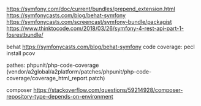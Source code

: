 https://symfony.com/doc/current/bundles/prepend_extension.html
https://symfonycasts.com/blog/behat-symfony
https://symfonycasts.com/screencast/symfony-bundle/packagist
https://www.thinktocode.com/2018/03/26/symfony-4-rest-api-part-1-fosrestbundle/

behat
    https://symfonycasts.com/blog/behat-symfony
    code coverage: pecl install pcov

pathes:
    phpunit/php-code-coverage
    (vendor/a2global/a2platform/patches/phpunit/php-code-coverage/coverage_html_report.patch)

composer
    https://stackoverflow.com/questions/59214928/composer-repository-type-depends-on-environment